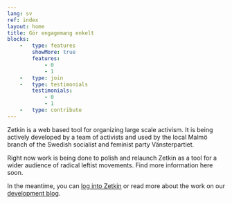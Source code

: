 ```yaml
---
lang: sv
ref: index
layout: home
title: Gör engagemang enkelt
blocks:
    -   type: features
        showMore: true
        features:
            - 0
            - 1
    -   type: join
    -   type: testimonials
        testimonials:
            - 0
            - 1
    -   type: contribute
---
```


Zetkin is a web based tool for organizing large scale activism. It is being
actively developed by a team of activists and used by the local Malmö branch
of the Swedish socialist and feminist party Vänsterpartiet.

Right now work is being done to polish and relaunch Zetkin as a tool for a
wider audience of radical leftist movements. Find more information here soon.

In the meantime, you can [log into Zetkin](http://zetk.in) or read more about
the work on our [development blog](http://blog.zetkin.org).

